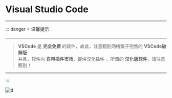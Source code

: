 # Visual Studio Code

---

::: danger  ⭐ 温馨提示


---

> **VSCode** 是 **完全免费** 的软件，故此，注意甄别网络贩子兜售的 **VSCode破解版**  
> 并且，软件内 **自带插件市场**，提供汉化插件 ，所谓的 **汉化版软件**，请注意甄别！  

---

:::

![d](/notesPic/202401071432.png)
